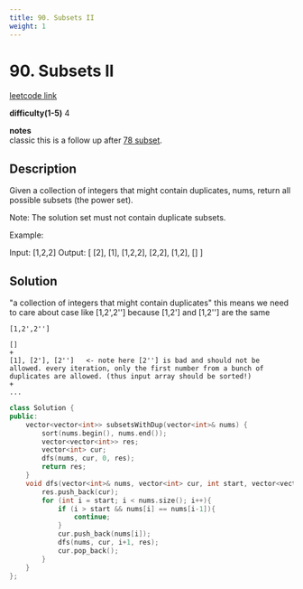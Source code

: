 ```yaml
---
title: 90. Subsets II
weight: 1
---
```

# 90. Subsets II
[leetcode link](https://leetcode.com/problems/subsets-ii/)

**difficulty(1-5)** 
4

**notes**   
classic
this is a follow up after [78 subset](78). 

## Description
Given a collection of integers that might contain duplicates, nums, return all possible subsets (the power set).

Note: The solution set must not contain duplicate subsets.

Example:

Input: [1,2,2]
Output:
[
  [2],
  [1],
  [1,2,2],
  [2,2],
  [1,2],
  []
]

## Solution
"a collection of integers that might contain duplicates"
    this means we need to care about case like [1,2',2''] because [1,2'] and [1,2''] are the same

```
[1,2',2'']

[]
+
[1], [2'], [2'']   <- note here [2''] is bad and should not be allowed. every iteration, only the first number from a bunch of duplicates are allowed. (thus input array should be sorted!)
+
...
``` 

```c++
class Solution {
public:
    vector<vector<int>> subsetsWithDup(vector<int>& nums) {
        sort(nums.begin(), nums.end());
        vector<vector<int>> res;
        vector<int> cur;
        dfs(nums, cur, 0, res);
        return res;
    }
    void dfs(vector<int>& nums, vector<int> cur, int start, vector<vector<int>>& res){
        res.push_back(cur);
        for (int i = start; i < nums.size(); i++){
            if (i > start && nums[i] == nums[i-1]){
                continue;
            }
            cur.push_back(nums[i]);
            dfs(nums, cur, i+1, res);
            cur.pop_back();
        }
    }
};
```

 